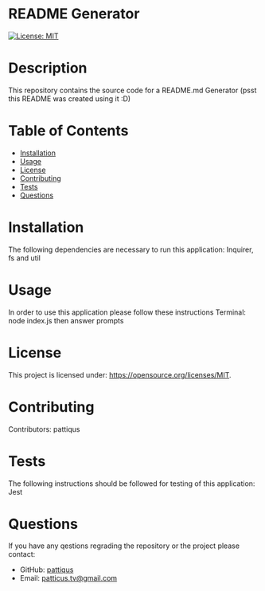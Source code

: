 
  # README Generator
  [![License: MIT](https://img.shields.io/badge/License-MIT-yellow.svg)](https://opensource.org/licenses/MIT)
# Description
This repository contains the source code for a README.md Generator (psst this README was created using it :D)
# Table of Contents
* [Installation](#installation)
* [Usage](#usage)
* [License](#license)
* [Contributing](#contributing)
* [Tests](#tests)
* [Questions](#tests)
# Installation
The following dependencies are necessary to run this application: Inquirer, fs and util
# Usage
In order to use this application please follow these instructions Terminal: node index.js then answer prompts
# License
This project is licensed under: https://opensource.org/licenses/MIT.

# Contributing
Contributors: pattiqus
# Tests
The following instructions should be followed for testing of this application: Jest
# Questions
If you have any qestions regrading the repository or the project please contact: <ul><li>GitHub:  <a href=https://github.com/pattiqus>pattiqus</a></li> <li>Email: <a href=mailto:patticus.tv@gmail.com>patticus.tv@gmail.com</a></li></ul>
